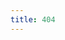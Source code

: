 ```yaml
---
title: 404
---
```

<script type="text/javascript" src="http://www.qq.com/404/search_children.js" charset="utf-8"      
        homePageUrl="/" homePageName="Return udock">
</script>